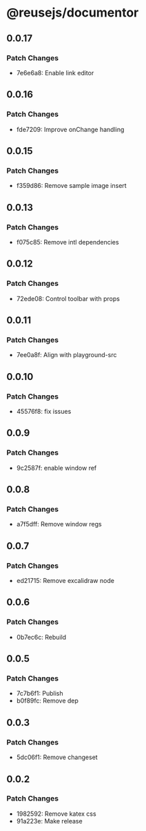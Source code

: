 # @reusejs/documentor

## 0.0.17

### Patch Changes

- 7e6e6a8: Enable link editor

## 0.0.16

### Patch Changes

- fde7209: Improve onChange handling

## 0.0.15

### Patch Changes

- f359d86: Remove sample image insert

## 0.0.13

### Patch Changes

- f075c85: Remove intl dependencies

## 0.0.12

### Patch Changes

- 72ede08: Control toolbar with props

## 0.0.11

### Patch Changes

- 7ee0a8f: Align with playground-src

## 0.0.10

### Patch Changes

- 45576f8: fix issues

## 0.0.9

### Patch Changes

- 9c2587f: enable window ref

## 0.0.8

### Patch Changes

- a7f5dff: Remove window regs

## 0.0.7

### Patch Changes

- ed21715: Remove excalidraw node

## 0.0.6

### Patch Changes

- 0b7ec6c: Rebuild

## 0.0.5

### Patch Changes

- 7c7b6f1: Publish
- b0f89fc: Remove dep

## 0.0.3

### Patch Changes

- 5dc06f1: Remove changeset

## 0.0.2

### Patch Changes

- 1982592: Remove katex css
- 91a223e: Make release
